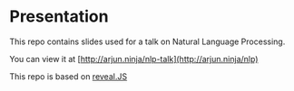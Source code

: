 # Presentation

This repo contains slides used for a talk on Natural Language Processing.

You can view it at [http://arjun.ninja/nlp-talk](http://arjun.ninja/nlp)

This repo is based on [reveal.JS](http://lab.hakim.se/reveal-js/)
